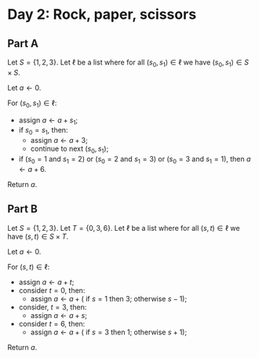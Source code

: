 <!-- day01.md -->

# Day 2: Rock, paper, scissors

## Part A

Let $S=\{1,2,3\}$. Let $\ell$ be a list where for all $(s_0,s_1)\in\ell$ we have
$(s_0,s_1)\in S\times S$.

Let $a\leftarrow 0$.

For $(s_0,s_1)\in\ell$:

* assign $a\leftarrow a+s_1$;
* if $s_0=s_1$, then:
  * assign $a\leftarrow a+3$;
  * continue to next $(s_0,s_1)$;
* if ($s_0=1$ and $s_1=2$) or ($s_0=2$ and $s_1=3$) or ($s_0=3$ and $s_1=1$), then $a\leftarrow a+6$.

Return $a$.

## Part B

Let $S=\{1,2,3\}$. Let $T=\{0,3,6\}$. Let $\ell$ be a list where for all
$(s,t)\in\ell$ we have
$(s,t)\in S\times T$.

Let $a\leftarrow 0$.

For $(s,t)\in\ell$:

* assign $a\leftarrow a+t$;
* consider $t=0$, then:
  * assign $a\leftarrow a+(\text{ if }s=1\text{ then }3\text{; otherwise }s-1)$;
* consider, $t=3$, then:
  * assign $a\leftarrow a+s$;
* consider $t=6$, then:
  * assign $a\leftarrow a+(\text{ if }s=3\text{ then }1\text{; otherwise }s+1)$;
  
Return $a$.
